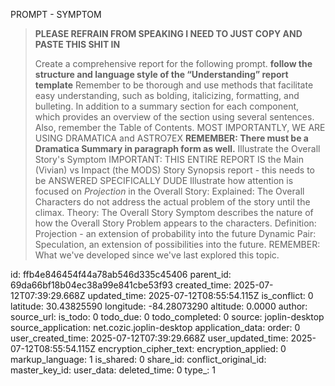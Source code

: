 PROMPT - SYMPTOM


> **PLEASE REFRAIN FROM SPEAKING I NEED TO JUST COPY AND PASTE THIS SHIT IN**
>
> Create a comprehensive report for the following  prompt. **follow the structure and language style of the “Understanding” report template** Remember to be thorough and use methods that facilitate easy understanding, such as bolding, italicizing, formatting, and bulleting. In addition to a summary section for each component, which provides an overview of the section using several sentences. Also, remember the Table of Contents. MOST IMPORTANTLY, WE ARE USING DRAMATICA and ASTRO7EX 
> **REMEMBER: There must be a Dramatica Summary in paragraph form as well.**
> Illustrate the Overall Story's Symptom 
> IMPORTANT: THIS ENTIRE REPORT IS  the Main (Vivian) vs Impact (the MODS) Story Synopsis report  - this needs to be ANSWERED SPECIFICALLY DUDE
> Illustrate how attention is focused on *Projection* in the Overall Story:
> Explained: The Overall Characters do not address the actual problem of the story until the climax.
> Theory: The Overall Story Symptom describes the nature of how the Overall Story Problem appears to the characters.
> Definition: Projection - an extension of probability into the future
> Dynamic Pair: Speculation, an extension of possibilities into the future. 
> REMEMBER: What we've developed since we've last explored this topic. 


id: ffb4e846454f44a78ab546d335c45406
parent_id: 69da66bf18b04ec38a99e841cbe53f93
created_time: 2025-07-12T07:39:29.668Z
updated_time: 2025-07-12T08:55:54.115Z
is_conflict: 0
latitude: 30.43825590
longitude: -84.28073290
altitude: 0.0000
author: 
source_url: 
is_todo: 0
todo_due: 0
todo_completed: 0
source: joplin-desktop
source_application: net.cozic.joplin-desktop
application_data: 
order: 0
user_created_time: 2025-07-12T07:39:29.668Z
user_updated_time: 2025-07-12T08:55:54.115Z
encryption_cipher_text: 
encryption_applied: 0
markup_language: 1
is_shared: 0
share_id: 
conflict_original_id: 
master_key_id: 
user_data: 
deleted_time: 0
type_: 1